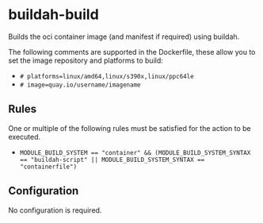 # buildah-build

Builds the oci container image (and manifest if required) using buildah.

The following comments are supported in the Dockerfile, these allow you to set the image repository and platforms to build:
- `# platforms=linux/amd64,linux/s390x,linux/ppc64le`
- `# image=quay.io/username/imagename`


## Rules

One or multiple of the following rules must be satisfied for the action to be executed.

- `MODULE_BUILD_SYSTEM == "container" && (MODULE_BUILD_SYSTEM_SYNTAX == "buildah-script" || MODULE_BUILD_SYSTEM_SYNTAX == "containerfile")`

## Configuration


No configuration is required.

